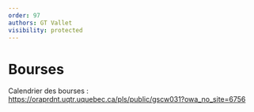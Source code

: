 ```yaml
---
order: 97
authors: GT Vallet
visibility: protected
---
```


# Bourses 

Calendrier des bourses : https://oraprdnt.uqtr.uquebec.ca/pls/public/gscw031?owa_no_site=6756